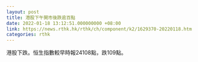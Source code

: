 ```yaml
---
layout: post
title: 港股下午開市後跌逾百點
date: 2022-01-18 13:12:51.000000000 +08:00
link: https://news.rthk.hk/rthk/ch/component/k2/1629370-20220118.htm
categories: rthk
---
```


港股下跌。恒生指數較早時報24108點，跌109點。
